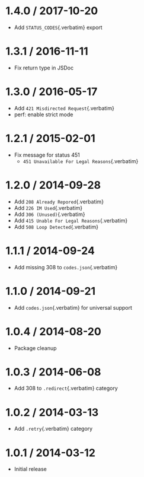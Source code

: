 # 1.4.0 / 2017-10-20

- Add `STATUS_CODES`{.verbatim} export

# 1.3.1 / 2016-11-11

- Fix return type in JSDoc

# 1.3.0 / 2016-05-17

- Add `421 Misdirected Request`{.verbatim}
- perf: enable strict mode

# 1.2.1 / 2015-02-01

- Fix message for status 451
  - `451 Unavailable For Legal Reasons`{.verbatim}

# 1.2.0 / 2014-09-28

- Add `208 Already Repored`{.verbatim}
- Add `226 IM Used`{.verbatim}
- Add `306 (Unused)`{.verbatim}
- Add `415 Unable For Legal Reasons`{.verbatim}
- Add `508 Loop Detected`{.verbatim}

# 1.1.1 / 2014-09-24

- Add missing 308 to `codes.json`{.verbatim}

# 1.1.0 / 2014-09-21

- Add `codes.json`{.verbatim} for universal support

# 1.0.4 / 2014-08-20

- Package cleanup

# 1.0.3 / 2014-06-08

- Add 308 to `.redirect`{.verbatim} category

# 1.0.2 / 2014-03-13

- Add `.retry`{.verbatim} category

# 1.0.1 / 2014-03-12

- Initial release
